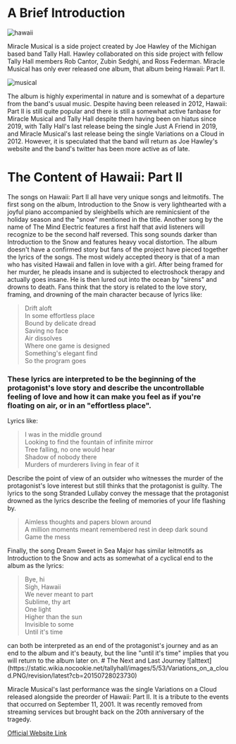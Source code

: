 # A Brief Introduction
![hawaii](https://images.genius.com/0db3d24067b706ac90f672a5003f196c.749x749x1.jpg)

Miracle Musical is a side project created by Joe Hawley of the Michigan based band Tally Hall. Hawley collaborated on this side project with fellow Tally Hall members Rob Cantor, Zubin Sedghi, and Ross Federman. Miracle Musical has only ever released one album, that album being Hawaii: Part II. 


![musical](https://i1.sndcdn.com/artworks-KeIrqN8S1adhzVm4-fLdypw-t500x500.jpg)




The album is highly experimental in nature and is somewhat of a departure from the band's usual music. Despite having been released in 2012, Hawaii: Part II is still quite popular and there is still a somewhat active fanbase for Miracle Musical and Tally Hall despite them having been on hiatus since 2019, with Tally Hall's last release being the single Just A Friend in 2019, and Miracle Musical's last release being the single Variations on a Cloud in 2012. However, it is speculated that the band will return as Joe Hawley's website and the band's twitter has been more active as of late.
# The Content of Hawaii: Part II 
The songs on Hawaii: Part II all have very unique songs and leitmotifs. The first song on the album, Introduction to the Snow is very lighthearted with a joyful piano accompanied by sleighbells which are reminicsient of the holiday season and the "snow" mentioned in the title. Another song by the name of The Mind Electric features a first half that avid listeners will recognize to be the second half reversed. This song sounds darker than Introduction to the Snow and features heavy vocal distortion. The album doesn't have a confirmed story but fans of the project have pieced together the lyrics of the songs. The most widely accepted theory is that of a man who has visited Hawaii and fallen in love with a girl. After being framed for her murder, he pleads insane and is subjected to electroshock therapy and actually goes insane. He is then lured out into the ocean by "sirens" and drowns to death.
Fans think that the story is related to the love story, framing, and drowning of the main character because of lyrics like:
> Drift aloft  
> In some effortless place  
> Bound by delicate dread  
> Saving no face  
> Air dissolves  
> Where one game is designed  
> Something's elegant find  
> So the program goes  

### These lyrics are interpreted to be the beginning of the protagonist's love story and describe the uncontrollable feeling of love and how it can make you feel as if you're floating on air, or in an "effortless place".
Lyrics like:

<blockquote>
I was in the middle ground <br>
Looking to find the fountain of infinite mirror <br>
Tree falling, no one would hear <br> 
Shadow of nobody there <br>
Murders of murderers living in fear of it <br> 
</blockquote>  
Describe the point of view of an outsider who witnesses the murder of the protagonist's love interest but still thinks that the protagonist is guilty.
The lyrics to the song Stranded Lullaby convey the message that the protagonist drowned as the lyrics describe the feeling of memories of your life flashing by.
<blockquote>
Aimless thoughts and papers blown around <br>
A million moments meant remembered rest in deep dark sound <br>
Game the mess <br>
  </blockquote>
Finally, the song Dream Sweet in Sea Major has similar leitmotifs as Introduction to the Snow and acts as somewhat of a cyclical end to the album as the lyrics:
<blockquote>
Bye, hi <br>
Sigh, Hawaii <br>
We never meant to part <br>
Sublime, thy art <br>
One light <br>
Higher than the sun <br>
Invisible to some <br>
Until it's time <br>
  </blockquote>
can both be interpreted as an end of the protagonist's journey and as an end to the album and it's beauty, but the line "until it's time" implies that you will return to the album later on.
# The Next and Last Journey
![alttext](https://static.wikia.nocookie.net/tallyhall/images/5/53/Variations_on_a_cloud.PNG/revision/latest?cb=20150728023730)


Miracle Musical's last performance was the single Variations on a Cloud released alongside the preorder of Hawaii: Part II. It is a tribute to the events that occurred on September 11, 2001. It was recently removed from streaming services but brought back on the 20th anniversary of the tragedy.


[Official Website Link](http://www.hawaiipartii.com)

  
